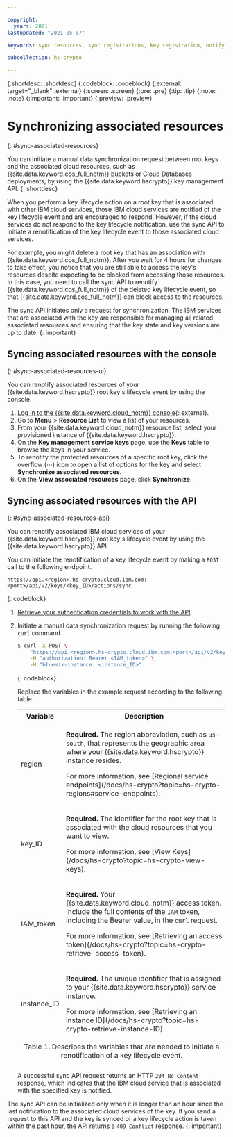 ```yaml
---

copyright:
  years: 2021
lastupdated: "2021-05-07"

keywords: sync resources, sync registrations, key registration, notify key state to resources

subcollection: hs-crypto

---
```


{:shortdesc: .shortdesc}
{:codeblock: .codeblock}
{:external: target="_blank" .external}
{:screen: .screen}
{:pre: .pre}
{:tip: .tip}
{:note: .note}
{:important: .important}
{:preview: .preview}

# Synchronizing associated resources
{: #sync-associated-resources}

You can initiate a manual data synchronization request between root keys and the associated cloud resources, such as {{site.data.keyword.cos_full_notm}} buckets or Cloud Databases deployments, by using the {{site.data.keyword.hscrypto}} key management API.
{: shortdesc}

When you perform a key lifecycle action on a root key that is associated with other IBM cloud services, those IBM cloud services are notified of the key lifecycle event and are encouraged to respond. However, if the cloud services do not respond to the key lifecycle notification, use the sync API to initiate a renotification of the key lifecycle event to those associated cloud services.

For example, you might delete a root key that has an association with {{site.data.keyword.cos_full_notm}}. After you wait for 4 hours for changes to take effect, you notice that you are still able to access the key's resources despite expecting to be blocked from accessing those resources. In this case, you need to call the sync API to renotify {{site.data.keyword.cos_full_notm}} of the deleted key lifecycle event, so that {{site.data.keyword.cos_full_notm}} can block access to the resources.

The sync API initiates only a request for synchronization. The IBM services that are associated with the key are responsible for managing all related associated resources and ensuring that the key state and key versions are up to date.
{: important}

## Syncing associated resources with the console
{: #sync-associated-resources-ui}

You can renotify associated resources of your {{site.data.keyword.hscrypto}} root key's lifecycle event by using the console.

1. [Log in to the {{site.data.keyword.cloud_notm}} console](https://cloud.ibm.com/){: external}.
2. Go to **Menu** &gt; **Resource List** to view a list of your resources.
3. From your {{site.data.keyword.cloud_notm}} resource list, select your provisioned instance of {{site.data.keyword.hscrypto}}.
4. On the **Key management service keys** page, use the **Keys** table to browse the keys in your service.
5. To renotify the protected resources of a specific root key, click the overflow (⋯) icon to open a list of options for the key and select **Synchronize associated resources**.
6. On the **View associated resources** page, click **Synchronize**.

## Syncing associated resources with the API
{: #sync-associated-resources-api}

You can renotify associated IBM cloud services of your {{site.data.keyword.hscrypto}} root key's lifecycle event by using the {{site.data.keyword.hscrypto}} API.

You can initiate the renotification of a key lifecycle event by making a `POST` call to the following endpoint.

```
https://api.<region>.hs-crypto.cloud.ibm.com:<port>/api/v2/keys/<key_ID>/actions/sync
```
{: codeblock}

1. [Retrieve your authentication credentials to work with the API](/docs/hs-crypto?topic=hs-crypto-set-up-kms-api).
2. Initiate a manual data synchronization request by running the following `curl` command.

    ```sh
    $ curl -X POST \
        "https://api.<region>.hs-crypto.cloud.ibm.com:<port>/api/v2/keys/<key_ID>/actions/sync" \
        -H "authorization: Bearer <IAM_token>" \
        -H "bluemix-instance: <instance_ID>"
    ```
    {: codeblock}

    Replace the variables in the example request according to the following table.

    <table>
      <tr>
        <th>Variable</th>
        <th>Description</th>
      </tr>

      <tr>
        <td>
          <varname>region</varname>
        </td>
        <td>
          <p>
            <strong>Required.</strong> The region abbreviation, such as <code>us-south</code>, that represents the
            geographic area where your {{site.data.keyword.hscrypto}} instance resides.
          </p>
          <p>
            For more information, see [Regional service endpoints](/docs/hs-crypto?topic=hs-crypto-regions#service-endpoints).
          </p>
        </td>
      </tr>

      <tr>
        <td>
          <varname>key_ID</varname>
        </td>
        <td>
          <p>
            <strong>Required.</strong> The identifier for the root key that is associated with the cloud resources that you want to view.
          </p>
          <p>
            For more information, see [View Keys](/docs/hs-crypto?topic=hs-crypto-view-keys).
          </p>
        </td>
      </tr>

      <tr>
        <td>
          <varname>IAM_token</varname>
        </td>
        <td>
          <p>
            <strong>Required.</strong> Your {{site.data.keyword.cloud_notm}} access token. Include the full contents of the <code>IAM</code> token, including the Bearer value, in the <code>curl</code> request.
          </p>
          <p>
            For more information, see [Retrieving an access token](/docs/hs-crypto?topic=hs-crypto-retrieve-access-token).
          </p>
        </td>
      </tr>

      <tr>
        <td>
          <varname>instance_ID</varname>
        </td>
        <td>
          <p>
            <strong>Required.</strong> The unique identifier that is assigned to your {{site.data.keyword.hscrypto}} service instance.
          </p>
          <p>
            For more information, see [Retrieving an instance ID](/docs/hs-crypto?topic=hs-crypto-retrieve-instance-ID).
          </p>
        </td>
      </tr>

      <caption style="caption-side:bottom;">
        Table 1. Describes the variables that are needed to initiate a renotification of a key lifecycle event.
      </caption>
    </table>

    A successful sync API request returns an HTTP `204 No Content` response, which indicates that the IBM cloud service that is associated with the specified key is notified.

The sync API can be initialized only when it is longer than an hour since the last notification to the associated cloud services of the key. If you send a request to this API and the key is synced or a key lifecycle action is taken within the past hour, the API returns a `409 Conflict` response.
{: important}
